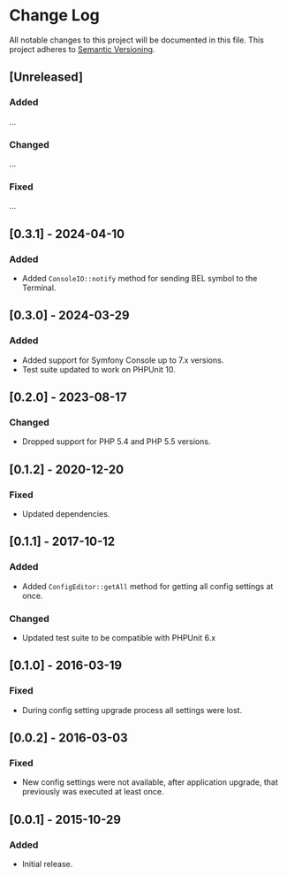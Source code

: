 # Change Log
All notable changes to this project will be documented in this file.
This project adheres to [Semantic Versioning](http://semver.org/).

## [Unreleased]
### Added
...

### Changed
...

### Fixed
...

## [0.3.1] - 2024-04-10
### Added
- Added `ConsoleIO::notify` method for sending BEL symbol to the Terminal.

## [0.3.0] - 2024-03-29
### Added
- Added support for Symfony Console up to 7.x versions.
- Test suite updated to work on PHPUnit 10.

## [0.2.0] - 2023-08-17
### Changed
- Dropped support for PHP 5.4 and PHP 5.5 versions.

## [0.1.2] - 2020-12-20
### Fixed
- Updated dependencies.

## [0.1.1] - 2017-10-12
### Added
- Added `ConfigEditor::getAll` method for getting all config settings at once.

### Changed
- Updated test suite to be compatible with PHPUnit 6.x

## [0.1.0] - 2016-03-19
### Fixed
- During config setting upgrade process all settings were lost.

## [0.0.2] - 2016-03-03
### Fixed
- New config settings were not available, after application upgrade, that previously was executed at least once.

## [0.0.1] - 2015-10-29
### Added
- Initial release.
